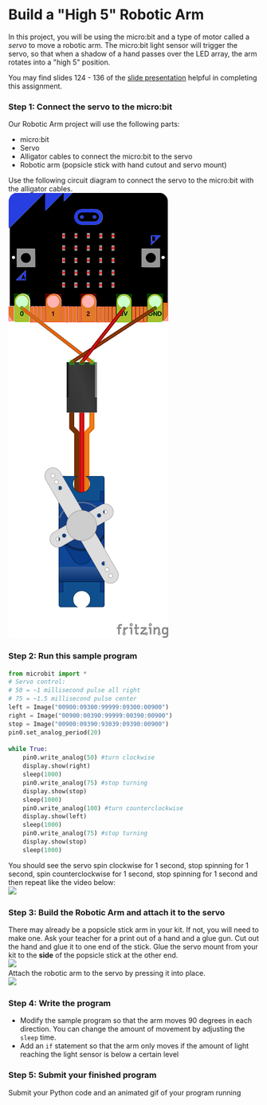 # Build a "High 5" Robotic Arm
In this project, you will be using the micro:bit and a type of motor called a *servo* to move a robotic arm. The micro:bit light sensor will trigger the servo, so that when a shadow of a hand passes over the LED array, the arm rotates into a "high 5" position.

You may find slides 124 - 136 of the [slide presentation](https://docs.google.com/presentation/d/1aiGcnPn8uoCJdX8p7_qoI3Hh3_KOhUtFeB3Byw0tacA/edit?usp=sharing) helpful in completing this assignment.

### Step 1: Connect the servo to the micro:bit
Our Robotic Arm project will use the following parts:
- micro:bit
- Servo
- Alligator cables to connect the micro:bit to the servo
- Robotic arm (popsicle stick with hand cutout and servo mount) 

Use the following circuit diagram to connect the servo to the micro:bit with the alligator cables.   
![](MicrobitServoConnections.png)   

### Step 2: Run this sample program

```python
from microbit import * 
# Servo control: 
# 50 = ~1 millisecond pulse all right 
# 75 = ~1.5 millisecond pulse center 
left = Image("00900:09300:99999:09300:00900")
right = Image("00900:00390:99999:00390:00900")
stop = Image("00900:09390:93039:09390:00900")
pin0.set_analog_period(20)

while True: 
	pin0.write_analog(50) #turn clockwise
	display.show(right)
	sleep(1000)
	pin0.write_analog(75) #stop turning
	display.show(stop)
	sleep(1000)
	pin0.write_analog(100) #turn counterclockwise
	display.show(left) 
 	sleep(1000)
 	pin0.write_analog(75) #stop turning
	display.show(stop)
	sleep(1000)
```
You should see the servo spin clockwise for 1 second, stop spinning for 1 second, spin counterclockwise for 1 second, stop spinning for 1 second and then repeat like the video below:   
![](ServoTest3.gif)   

### Step 3: Build the Robotic Arm and attach it to the servo
There may already be a popsicle stick arm in your kit. If not, you will need to make one. Ask your teacher for a print out of a hand and a glue gun. Cut out the hand and glue it to one end of the stick. Glue the servo mount from your kit to the **side** of the popsicle stick at the other end.     
![](Hi5-1.png)   
Attach the robotic arm to the servo by pressing it into place.   
![](Hi5-2.png)   

### Step 4: Write the program
*  Modify the sample program so that the arm moves 90 degrees in each direction. You can change the amount of movement by adjusting the `sleep` time.
*  Add an `if` statement so that the arm only moves if the amount of light reaching the light sensor is below a certain level

### Step 5: Submit your finished program
Submit your Python code and an animated gif of your program running
